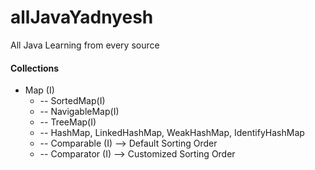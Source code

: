 # allJavaYadnyesh
All Java Learning from every source

####  Collections
  * Map (I) 
    * -- SortedMap(I)
    * -- NavigableMap(I)
    * -- TreeMap(I)
    * -- HashMap, LinkedHashMap, WeakHashMap, IdentifyHashMap
    * -- Comparable (I) --> Default Sorting Order
    * -- Comparator (I) --> Customized Sorting Order
